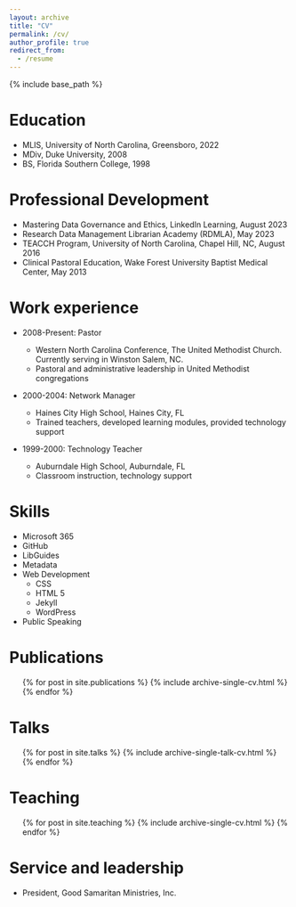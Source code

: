 ```yaml
---
layout: archive
title: "CV"
permalink: /cv/
author_profile: true
redirect_from:
  - /resume
---
```


{% include base_path %}

Education
======
* MLIS, University of North Carolina, Greensboro, 2022
* MDiv, Duke University, 2008
* BS, Florida Southern College, 1998

Professional Development
======
* Mastering Data Governance and Ethics, LinkedIn Learning, August 2023
* Research Data Management Librarian Academy (RDMLA), May 2023
* TEACCH Program, University of North Carolina, Chapel Hill, NC, August 2016
* Clinical Pastoral Education, Wake Forest University Baptist Medical Center, May 2013

Work experience
======
* 2008-Present: Pastor
  * Western North Carolina Conference, The United Methodist Church. Currently serving in Winston Salem, NC.
  * Pastoral and administrative leadership in United Methodist congregations

* 2000-2004: Network Manager
    * Haines City High School, Haines City, FL
    * Trained teachers, developed learning modules, provided technology support

* 1999-2000: Technology Teacher
    * Auburndale High School, Auburndale, FL
    * Classroom instruction, technology support

Skills
======
* Microsoft 365
* GitHub
* LibGuides
* Metadata
* Web Development
  * CSS
  * HTML 5
  * Jekyll
  * WordPress
* Public Speaking

Publications
======
  <ul>{% for post in site.publications %}
    {% include archive-single-cv.html %}
  {% endfor %}</ul>

Talks
======
  <ul>{% for post in site.talks %}
    {% include archive-single-talk-cv.html %}
  {% endfor %}</ul>

Teaching
======
  <ul>{% for post in site.teaching %}
    {% include archive-single-cv.html %}
  {% endfor %}</ul>

Service and leadership
======
* President, Good Samaritan Ministries, Inc.
